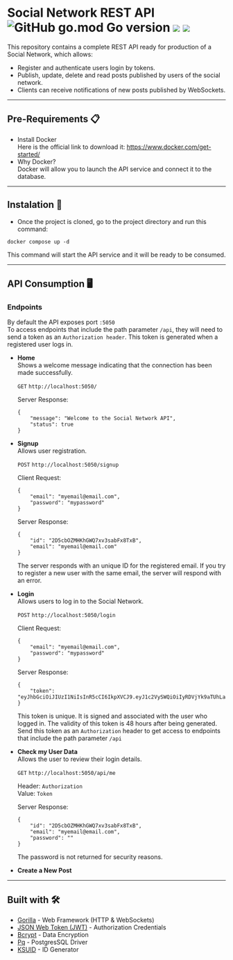 # Social Network REST API ![GitHub go.mod Go version](https://img.shields.io/github/go-mod/go-version/ChrisCodeX/CRUD-MongoDBAtlas-Go) ![](https://img.shields.io/badge/PostgreSQL-316192?style=flat&logo=postgresql&logoColor=white) ![](https://img.shields.io/badge/Docker-blue?style=flat&logo=docker&logoColor=white)
This repository contains a complete REST API ready for production of a Social Network, which allows:
- Register and authenticate users login by tokens.
- Publish, update, delete and read posts published by users of the social network.
- Clients can receive notifications of new posts published by WebSockets.

---

## Pre-Requirements 📋  
- Install Docker  
Here is the official link to download it: https://www.docker.com/get-started/  
- Why Docker?  
Docker will allow you to launch the API service and connect it to the database.

---

## Instalation 🔧 
- Once the project is cloned, go to the project directory and run this command:
```
docker compose up -d
```  
This command will start the API service and it will be ready to be consumed.

---  

## API Consumption :desktop_computer:  
### Endpoints
By default the API exposes port `:5050`  
To access endpoints that include the path parameter `/api`, they will need to send a token as an `Authorization header`. This token is generated when a registered user logs in.

- **Home**  
Shows a welcome message indicating that the connection has been made successfully.  

  `GET` `http://localhost:5050/`  


  Server Response:  
  ```
  { 
      "message": "Welcome to the Social Network API", 
      "status": true 
  }
  ```  
- **Signup**  
Allows user registration.  

  `POST` `http://localhost:5050/signup`

  Client Request:

  ```
  {
      "email": "myemail@email.com",
      "password": "mypassword"
  }
  ```

  Server Response:  

  ```
  {
      "id": "2D5cbOZMHKhGWQ7xv3sabFx8TxB",
      "email": "myemail@email.com"
  }
  ```  
  The server responds with an unique ID for the registered email. If you try to register a new user with the same email, the server will respond with an error.  

- **Login**  
Allows users to log in to the Social Network.

  `POST` `http://localhost:5050/login`  
  
  Client Request:
  
  ```
  {
      "email": "myemail@email.com",
      "password": "mypassword"
  }
  ```  
  
  Server Response:  
  
  ```
  {
      "token": "eyJhbGciOiJIUzI1NiIsInR5cCI6IkpXVCJ9.eyJ1c2VySWQiOiIyRDVjYk9aTUhLaEdXUTd4djNzYWJGeDhUeEIiLCJleHAiOjE2NjAxNjYwMDd9.xGjmePeDLXfOfnnDghphQIGtRyUU5TomPTFQmdf5ooE"
  }
  ```

  This token is unique. It is signed and associated with the user who logged in. The validity of this token is 48 hours after being generated.  
  Send this token as an `Authorization` header to get access to endpoints that include the path parameter `/api`

- **Check my User Data**  
Allows the user to review their login details.

  `GET` `http://localhost:5050/api/me`  
  
  Header: `Authorization`  
  Value: `Token`
  
  Server Response:
  ```
  {
      "id": "2D5cbOZMHKhGWQ7xv3sabFx8TxB",
      "email": "myemail@email.com",
      "password": ""
  }
  ```  
  The password is not returned for security reasons.
  
- **Create a New Post**


---  

## Built with 🛠️  
- [Gorilla](https://www.gorillatoolkit.org/) - Web Framework (HTTP & WebSockets)
- [JSON Web Token (JWT)](https://jwt.io/) - Authorization Credentials
- [Bcrypt](https://pkg.go.dev/golang.org/x/crypto/bcrypt) - Data Encryption
- [Pq](https://pkg.go.dev/github.com/lib/pq) - PostgresSQL Driver
- [KSUID](https://segment.com/blog/a-brief-history-of-the-uuid/) - ID Generator
